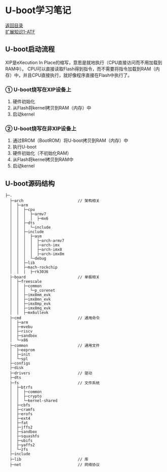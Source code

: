 # U-boot学习笔记

[返回目录](../Index.md)  
[扩展知识1-ATF](./ATF/Index.md)

## U-boot启动流程

XIP是eXecution In Place的缩写，意思是就地执行（CPU直接访问而不用加载到RAM中）。
CPU可以直接读取Flash得到指令，而不需要将指令加载到RAM（内存）中，并且CPU直接执行，就好像程序直接在Flash中执行了。

### ① U-boot烧写在XIP设备上

1. 硬件初始化
2. 从Flash将kernel拷贝到RAM（内存）中
3. 启动kernel

### ② U-boot烧写在非XIP设备上

1. 通过BROM（BootROM）将U-boot拷贝到RAM（内存）中
2. 执行U-boot
3. 硬件初始化（不初始化RAM）
4. 从Flash将kernel拷贝到RAM中
5. 启动kernel

## U-boot源码结构

```plaintext
├─.
  ├─arch                        // 架构相关
  │  ├─arm
  │  │  ├─cpu
  │  │  │  ├─armv7
  │  │  │  │  ├─mx6
  │  │  ├─dts
  │  │  │  └─include
  │  │  ├─include
  │  │  │  ├─asm
  │  │  │  │  ├─arch-armv7
  │  │  │  │  ├─arch-imx
  │  │  │  │  ├─arch-imx8
  │  │  │  │  ├─arch-imx8m
  │  │  │  └─debug
  │  │  ├─lib
  │  │  ├─mach-rockchip
  │  │  |  ├─rk3036
  ├─board                       // 单板相关
  │  ├─freescale
  │  │  ├─common
  │  │  │  └─p_corenet
  │  │  ├─imx8mm_evk
  │  │  ├─imx8mn_evk
  │  │  ├─imx8mp_evk
  │  │  ├─imx8mq_evk
  │  │  ├─mx6ullevk
  ├─cmd                         // 通用命令
  │  ├─arm
  │  ├─mvebu
  │  ├─riscv
  │  ├─sandbox
  │  └─x86
  ├─common                      // 通用文件
  │  ├─eeprom
  │  ├─init
  │  └─spl
  ├─configs
  ├─disk
  ├─drivers                     // 驱动
  ├─dts
  ├─fs                          // 文件系统
  │  ├─btrfs
  │  │  ├─common
  │  │  ├─crypto
  │  │  └─kernel-shared
  │  ├─cbfs
  │  ├─cramfs
  │  ├─erofs
  │  ├─ext4
  │  ├─fat
  │  ├─jffs2
  │  ├─sandbox
  │  ├─squashfs
  │  ├─ubifs
  │  ├─yaffs2
  │  └─zfs
  ├─include
  ├─lib                         // 库
  ├─net                         // 网络协议
```
